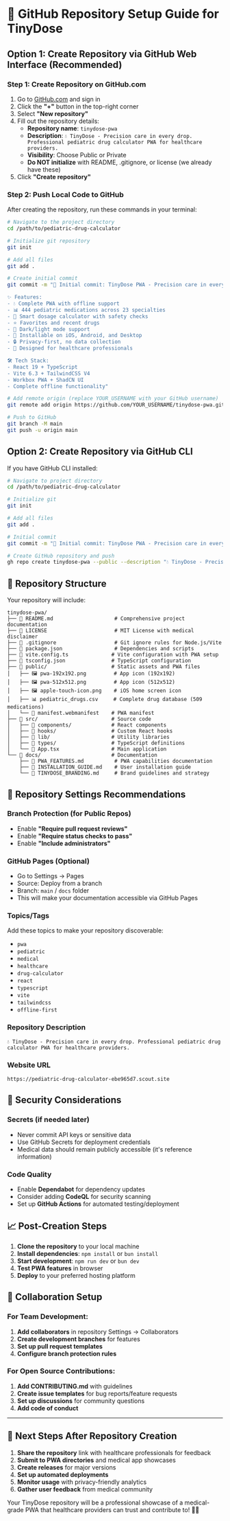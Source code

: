 # 🚀 GitHub Repository Setup Guide for TinyDose

## Option 1: Create Repository via GitHub Web Interface (Recommended)

### Step 1: Create Repository on GitHub.com
1. Go to [GitHub.com](https://github.com) and sign in
2. Click the **"+"** button in the top-right corner
3. Select **"New repository"**
4. Fill out the repository details:
   - **Repository name**: `tinydose-pwa`
   - **Description**: `💧 TinyDose - Precision care in every drop. Professional pediatric drug calculator PWA for healthcare providers.`
   - **Visibility**: Choose Public or Private
   - **Do NOT initialize** with README, .gitignore, or license (we already have these)
5. Click **"Create repository"**

### Step 2: Push Local Code to GitHub
After creating the repository, run these commands in your terminal:

```bash
# Navigate to the project directory
cd /path/to/pediatric-drug-calculator

# Initialize git repository
git init

# Add all files
git add .

# Create initial commit
git commit -m "🎉 Initial commit: TinyDose PWA - Precision care in every drop

✨ Features:
- 💧 Complete PWA with offline support
- 📊 444 pediatric medications across 23 specialties
- 🧮 Smart dosage calculator with safety checks
- ⭐ Favorites and recent drugs
- 🌙 Dark/light mode support
- 📱 Installable on iOS, Android, and Desktop
- 🔒 Privacy-first, no data collection
- 🏥 Designed for healthcare professionals

🛠️ Tech Stack:
- React 19 + TypeScript
- Vite 6.3 + TailwindCSS V4
- Workbox PWA + ShadCN UI
- Complete offline functionality"

# Add remote origin (replace YOUR_USERNAME with your GitHub username)
git remote add origin https://github.com/YOUR_USERNAME/tinydose-pwa.git

# Push to GitHub
git branch -M main
git push -u origin main
```

## Option 2: Create Repository via GitHub CLI

If you have GitHub CLI installed:

```bash
# Navigate to project directory
cd /path/to/pediatric-drug-calculator

# Initialize git
git init

# Add all files
git add .

# Initial commit
git commit -m "🎉 Initial commit: TinyDose PWA - Precision care in every drop"

# Create GitHub repository and push
gh repo create tinydose-pwa --public --description "💧 TinyDose - Precision care in every drop. Professional pediatric drug calculator PWA for healthcare providers." --push
```

## 📁 Repository Structure

Your repository will include:

```
tinydose-pwa/
├── 📄 README.md                    # Comprehensive project documentation
├── 📄 LICENSE                      # MIT License with medical disclaimer  
├── 📄 .gitignore                   # Git ignore rules for Node.js/Vite
├── 📄 package.json                 # Dependencies and scripts
├── 📄 vite.config.ts              # Vite configuration with PWA setup
├── 📄 tsconfig.json               # TypeScript configuration
├── 📁 public/                     # Static assets and PWA files
│   ├── 🖼️ pwa-192x192.png         # App icon (192x192)
│   ├── 🖼️ pwa-512x512.png         # App icon (512x512)  
│   ├── 🖼️ apple-touch-icon.png    # iOS home screen icon
│   ├── 📊 pediatric_drugs.csv     # Complete drug database (509 medications)
│   └── 📱 manifest.webmanifest    # PWA manifest
├── 📁 src/                        # Source code
│   ├── 📁 components/             # React components
│   ├── 📁 hooks/                  # Custom React hooks
│   ├── 📁 lib/                    # Utility libraries
│   ├── 📁 types/                  # TypeScript definitions
│   └── 📄 App.tsx                 # Main application
└── 📁 docs/                       # Documentation
    ├── 📄 PWA_FEATURES.md          # PWA capabilities documentation
    ├── 📄 INSTALLATION_GUIDE.md    # User installation guide
    └── 📄 TINYDOSE_BRANDING.md     # Brand guidelines and strategy
```

## 🎯 Repository Settings Recommendations

### Branch Protection (for Public Repos)
- Enable **"Require pull request reviews"**
- Enable **"Require status checks to pass"**
- Enable **"Include administrators"**

### GitHub Pages (Optional)
- Go to Settings → Pages
- Source: Deploy from a branch
- Branch: `main` / `docs` folder
- This will make your documentation accessible via GitHub Pages

### Topics/Tags
Add these topics to make your repository discoverable:
- `pwa`
- `pediatric`
- `medical`
- `healthcare`  
- `drug-calculator`
- `react`
- `typescript`
- `vite`
- `tailwindcss`
- `offline-first`

### Repository Description
```
💧 TinyDose - Precision care in every drop. Professional pediatric drug calculator PWA for healthcare providers.
```

### Website URL
```
https://pediatric-drug-calculator-ebe965d7.scout.site
```

## 🔐 Security Considerations

### Secrets (if needed later)
- Never commit API keys or sensitive data
- Use GitHub Secrets for deployment credentials
- Medical data should remain publicly accessible (it's reference information)

### Code Quality
- Enable **Dependabot** for dependency updates
- Consider adding **CodeQL** for security scanning
- Set up **GitHub Actions** for automated testing/deployment

## 📈 Post-Creation Steps

1. **Clone the repository** to your local machine
2. **Install dependencies**: `npm install` or `bun install`
3. **Start development**: `npm run dev` or `bun dev`
4. **Test PWA features** in browser
5. **Deploy** to your preferred hosting platform

## 🤝 Collaboration Setup

### For Team Development:
1. **Add collaborators** in repository Settings → Collaborators
2. **Create development branches** for features
3. **Set up pull request templates**
4. **Configure branch protection rules**

### For Open Source Contributions:
1. **Add CONTRIBUTING.md** with guidelines
2. **Create issue templates** for bug reports/feature requests
3. **Set up discussions** for community questions
4. **Add code of conduct**

---

## 🎉 Next Steps After Repository Creation

1. **Share the repository** link with healthcare professionals for feedback
2. **Submit to PWA directories** and medical app showcases  
3. **Create releases** for major versions
4. **Set up automated deployments** 
5. **Monitor usage** with privacy-friendly analytics
6. **Gather user feedback** from medical community

Your TinyDose repository will be a professional showcase of a medical-grade PWA that healthcare providers can trust and contribute to! 🏥💧